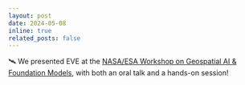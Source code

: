 ```yaml
---
layout: post
date: 2024-05-08
inline: true
related_posts: false
---
```

🛰️ We presented EVE at the [NASA/ESA Workshop on Geospatial AI & Foundation Models](https://nikal.eventsair.com/nasa-esa-international-workshop-on-geospatial-ai-foundation-model-for-earth-observation-and-earth-sciences/), with both an oral talk and a hands-on session!
